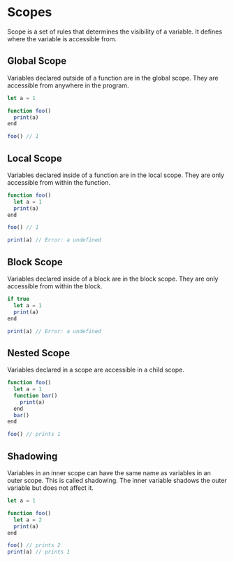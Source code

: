 # Scopes

Scope is a set of rules that determines the visibility of a variable. It defines where the variable is accessible from.

## Global Scope

Variables declared outside of a function are in the global scope. They are accessible from anywhere in the program.

```js
let a = 1

function foo()
  print(a)
end

foo() // 1
```

## Local Scope

Variables declared inside of a function are in the local scope. They are only accessible from within the function.

```js
function foo()
  let a = 1
  print(a)
end

foo() // 1

print(a) // Error: a undefined
```

## Block Scope

Variables declared inside of a block are in the block scope. They are only accessible from within the block.

```js
if true
  let a = 1
  print(a)
end

print(a) // Error: a undefined
```

## Nested Scope

Variables declared in a scope are accessible in a child scope.

```js
function foo()
  let a = 1
  function bar()
    print(a)
  end
  bar()
end

foo() // prints 1
```

## Shadowing

Variables in an inner scope can have the same name as variables in an outer scope. This is called shadowing. The inner variable shadows the outer variable but does not affect it.

```js
let a = 1

function foo()
  let a = 2
  print(a)
end

foo() // prints 2
print(a) // prints 1
```
